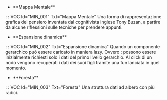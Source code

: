 - \*\*Mappa Mentale\*\*

 :  : VOC Id="MIN_001" Txt="Mappa Mentale"
Una forma di rappresentazione grafica del pensiero inventata dal cognitivista inglese Tony Buzan, a partire da alcune riflessioni sulle tecniche per prendere appunti.

- \*\*Espansione dinamica\*\*

 :  : VOC Id="MIN_002" Txt="Espansione dinamica"
Quando un componente gerarchico può essere caricato in maniera lazy. Ovvero :  possono essere inizialmente richiesti solo i dati del primo livello gerarchio. Al click di un nodo vengono recuperati i dati dei suoi figli tramite una fun lanciata in quel momento.

- \*\*Foresta\*\*

 :  : VOC Id="MIN_003" Txt="Foresta"
Una struttura dati ad albero con più radici.





